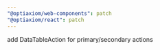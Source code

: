 ```yaml
---
"@optiaxiom/web-components": patch
"@optiaxiom/react": patch
---
```


add DataTableAction for primary/secondary actions
